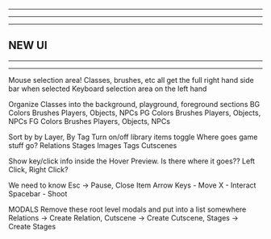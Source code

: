 --------------------------------------------------------------------------------------
--------------------------------------------------------------------------------------
--------------------------------------------------------------------------------------
NEW UI
--------------------------------------------------------------------------------------
--------------------------------------------------------------------------------------
--------------------------------------------------------------------------------------

Mouse selection area! Classes, brushes, etc all get the full right hand side bar when selected
Keyboard selection area on the left hand

Organize Classes into the background, playground, foreground sections
  BG
    Colors
    Brushes
    Players, Objects, NPCs
  PG
    Colors
    Brushes
    Players, Objects, NPCs
  FG
    Colors
    Brushes
    Players, Objects, NPCs

Sort by by Layer, By Tag
Turn on/off library items toggle
Where goes game stuff go?
  Relations
  Stages
  Images
  Tags
  Cutscenes

Show key/click info inside the Hover Preview. Is there where it goes??
  Left Click, Right Click?
  
  We need to know
  Esc -> Pause, Close Item
  Arrow Keys - Move
  X - Interact 
  Spacebar - Shoot

MODALS
  Remove these root level modals and put into a list somewhere
    Relations -> Create Relation,
    Cutscene -> Create Cutscene, 
    Stages -> Create Stages

